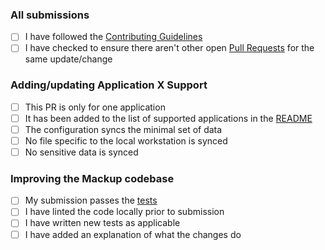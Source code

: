 ### All submissions

* [ ] I have followed the [Contributing Guidelines](https://github.com/lra/mackup/blob/master/.github/CONTRIBUTING.md)
* [ ] I have checked to ensure there aren't other open [Pull Requests](https://github.com/lra/mackup/pulls) for the same update/change

### Adding/updating Application X Support

* [ ] This PR is only for one application
* [ ] It has been added to the list of supported applications in the [README](https://github.com/lra/mackup/blob/master/README.md)
* [ ] The configuration syncs the minimal set of data
* [ ] No file specific to the local workstation is synced
* [ ] No sensitive data is synced

### Improving the Mackup codebase

* [ ] My submission passes the [tests](https://github.com/lra/mackup/tree/master/tests)
* [ ] I have linted the code locally prior to submission
* [ ] I have written new tests as applicable
* [ ] I have added an explanation of what the changes do
